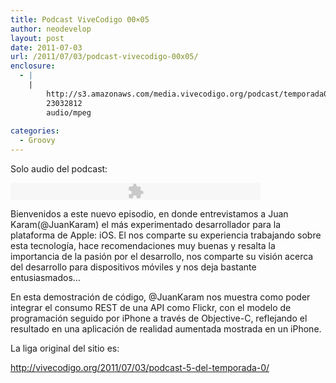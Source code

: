 ```yaml
---
title: Podcast ViveCodigo 00×05
author: neodevelop
layout: post
date: 2011-07-03
url: /2011/07/03/podcast-vivecodigo-00x05/
enclosure:
  - |
    |
        http://s3.amazonaws.com/media.vivecodigo.org/podcast/temporada0/ViveCodigo00x04_a.mp3
        23032812
        audio/mpeg
        
categories:
  - Groovy
---
```

Solo audio del podcast:

<embed flashvars='audioUrl=http://s3.amazonaws.com/media.vivecodigo.org/podcast/temporada0/ViveCodigo00x04_a.mp3' height='27' quality='best' src='http://www.google.com/reader/ui/3523697345-audio-player.swf' type='application/x-shockwave-flash' width='400'>
</embed>

Bienvenidos a este nuevo episodio, en donde entrevistamos a Juan Karam(@JuanKaram) el m&aacute;s experimentado desarrollador para la plataforma de Apple: iOS. El nos comparte su experiencia trabajando sobre esta tecnolog&iacute;a, hace recomendaciones muy buenas y resalta la importancia de la pasi&oacute;n por el desarrollo, nos comparte su visi&oacute;n acerca del desarrollo para dispositivos m&oacute;viles y nos deja bastante entusiasmados&#8230;



En esta demostraci&oacute;n de c&oacute;digo, @JuanKaram nos muestra como poder integrar el consumo REST de una API como Flickr, con el modelo de programaci&oacute;n seguido por iPhone a trav&eacute;s de Objective-C, reflejando el resultado en una aplicaci&oacute;n de realidad aumentada mostrada en un iPhone.



La liga original del sitio es:

<http://vivecodigo.org/2011/07/03/podcast-5-del-temporada-0/>

<!--break-->